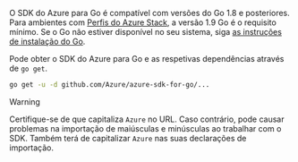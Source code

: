 O SDK do Azure para Go é compatível com versões do Go 1.8 e posteriores. Para ambientes com [Perfis do Azure Stack](https://docs.microsoft.com/en-us/azure/azure-stack/azure-stack-version-profiles), a versão 1.9 Go é o requisito mínimo. Se o Go não estiver disponível no seu sistema, siga [as instruções de instalação do Go](https://golang.org/doc/install).

Pode obter o SDK do Azure para Go e as respetivas dependências através de `go get`.

```bash
go get -u -d github.com/Azure/azure-sdk-for-go/...
```

> [!WARNING]
> Certifique-se de que capitaliza `Azure` no URL. Caso contrário, pode causar problemas na importação de maiúsculas e minúsculas ao trabalhar com o SDK. Também terá de capitalizar `Azure` nas suas declarações de importação.

